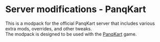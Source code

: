 # Server modifications - PanqKart

This is a modpack for the official PanqKart server that includes various extra mods, overrides, and other tweaks.\
The modpack is designed to be used with the [PanqKart](https://github.com/panqkart/panqkart) game.
